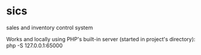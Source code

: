 # sics
sales and inventory control system


Works and locally using PHP's built-in server (started in project's directory):
php -S 127.0.0.1:65000
